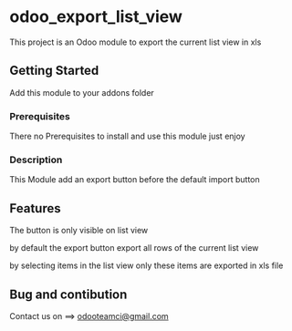 # odoo_export_list_view

This project is an Odoo module to export the current list view in xls

## Getting Started

Add this module to your addons folder

### Prerequisites

There no Prerequisites to install and use this module just enjoy


### Description

This Module add an export button before the default import button

## Features

The button is only visible on list view

by default the export button export all rows of the current list view

by selecting items in the list view only these items are exported in xls file

## Bug and contibution

Contact us on
  ==> odooteamci@gmail.com
